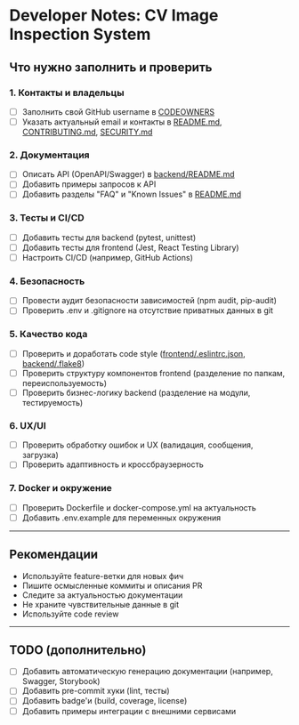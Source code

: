 # Developer Notes: CV Image Inspection System

## Что нужно заполнить и проверить

### 1. Контакты и владельцы
- [ ] Заполнить свой GitHub username в [CODEOWNERS](./CODEOWNERS)
- [ ] Указать актуальный email и контакты в [README.md](./README.md), [CONTRIBUTING.md](./CONTRIBUTING.md), [SECURITY.md](./SECURITY.md)

### 2. Документация
- [ ] Описать API (OpenAPI/Swagger) в [backend/README.md](./backend/README.md)
- [ ] Добавить примеры запросов к API
- [ ] Добавить разделы "FAQ" и "Known Issues" в [README.md](./README.md)

### 3. Тесты и CI/CD
- [ ] Добавить тесты для backend (pytest, unittest)
- [ ] Добавить тесты для frontend (Jest, React Testing Library)
- [ ] Настроить CI/CD (например, GitHub Actions)

### 4. Безопасность
- [ ] Провести аудит безопасности зависимостей (npm audit, pip-audit)
- [ ] Проверить .env и .gitignore на отсутствие приватных данных в git

### 5. Качество кода
- [ ] Проверить и доработать code style ([frontend/.eslintrc.json](./frontend/.eslintrc.json), [backend/.flake8](./backend/.flake8))
- [ ] Проверить структуру компонентов frontend (разделение по папкам, переиспользуемость)
- [ ] Проверить бизнес-логику backend (разделение на модули, тестируемость)

### 6. UX/UI
- [ ] Проверить обработку ошибок и UX (валидация, сообщения, загрузка)
- [ ] Проверить адаптивность и кроссбраузерность

### 7. Docker и окружение
- [ ] Проверить Dockerfile и docker-compose.yml на актуальность
- [ ] Добавить .env.example для переменных окружения

---

## Рекомендации
- Используйте feature-ветки для новых фич
- Пишите осмысленные коммиты и описания PR
- Следите за актуальностью документации
- Не храните чувствительные данные в git
- Используйте code review

---

## TODO (дополнительно)
- [ ] Добавить автоматическую генерацию документации (например, Swagger, Storybook)
- [ ] Добавить pre-commit хуки (lint, тесты)
- [ ] Добавить badge'и (build, coverage, license)
- [ ] Добавить примеры интеграции с внешними сервисами
